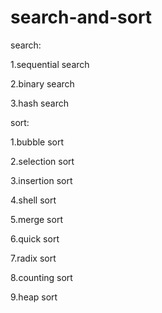 # search-and-sort
search:

1.sequential search

2.binary search

3.hash search


sort:

1.bubble sort

2.selection sort

3.insertion sort

4.shell sort

5.merge sort

6.quick sort

7.radix sort

8.counting sort

9.heap sort
